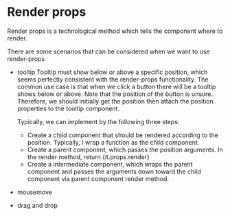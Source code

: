 # Render props

Render props is a technological method which tells the component where to render.

There are some scenarios that can be considered when we want to use render-props

* tooltip
  Tooltip must show below or above a specific position, which seems perfectly consistent with the render-props functionality.
  The common use case is that when we click a button there will be a tooltip shows below or above. Note that the position of the
  button is unsure. Therefore, we should initially get the position then attach the position properties to the tooltip component.
  
  Typically, we can implement by the following three steps:
  - Create a child component that should be rendered according to the position. Typically, I wrap a function as the child component.
  - Create a parent component, which passes the position arguments. In the render method, return {it.props.render}
  - Create a intermediate component, which wraps the parent component and passes the arguments down toward the child component via parent component render method.

* mousemove
* drag and drop